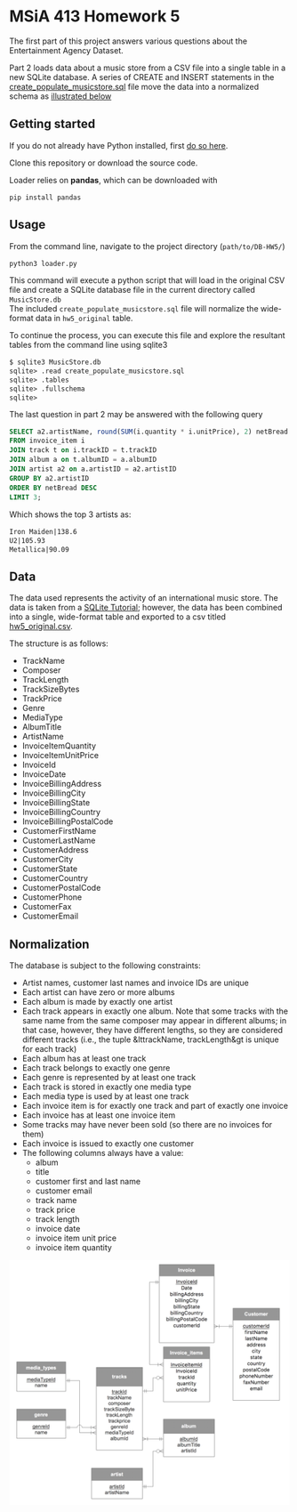 # MSiA 413 Homework 5

The first part of this project answers various questions about the Entertainment Agency Dataset.

Part 2 loads data about a music store from a CSV file into a single table in a new SQLite database. A series of CREATE and INSERT statements in the [create_populate_musicstore.sql](create_populate_musicstore.sql) file move the data into a normalized schema as [illustrated below](#Normalization)

## Getting started

If you do not already have Python installed, first [do so here](https://www.anaconda.com/download/).

Clone this repository or download the source code.

Loader relies on **pandas**, which can be downloaded with

```shell
pip install pandas
```

## Usage

From the command line, navigate to the project directory (`path/to/DB-HW5/`)

```shell
python3 loader.py
```

This command will execute a python script that will load in the original CSV file and create a SQLite database file in the current directory called `MusicStore.db`  
The included `create_populate_musicstore.sql` file will normalize the wide-format data in `hw5_original` table.

To continue the process, you can execute this file and explore the resultant tables from the command line using sqlite3

```shell
$ sqlite3 MusicStore.db
sqlite> .read create_populate_musicstore.sql
sqlite> .tables
sqlite> .fullschema
sqlite>
```

The last question in part 2 may be answered with the following query

```SQL
SELECT a2.artistName, round(SUM(i.quantity * i.unitPrice), 2) netBread
FROM invoice_item i
JOIN track t on i.trackID = t.trackID
JOIN album a on t.albumID = a.albumID
JOIN artist a2 on a.artistID = a2.artistID
GROUP BY a2.artistID
ORDER BY netBread DESC
LIMIT 3;
```

Which shows the top 3 artists as:

```text
Iron Maiden|138.6
U2|105.93
Metallica|90.09
```

## Data

The data used represents the activity of an international music store. The data is taken from a [SQLite Tutorial](http://www.sqlitetutorial.net/sqlite-sample-database/); however, the data has been combined into a single, wide-format table and exported to a csv titled [hw5_original.csv](hw5_original.csv).

The structure is as follows:

- TrackName
- Composer
- TrackLength
- TrackSizeBytes
- TrackPrice
- Genre
- MediaType
- AlbumTitle
- ArtistName
- InvoiceItemQuantity
- InvoiceItemUnitPrice
- InvoiceId
- InvoiceDate
- InvoiceBillingAddress
- InvoiceBillingCity
- InvoiceBillingState
- InvoiceBillingCountry
- InvoiceBillingPostalCode
- CustomerFirstName
- CustomerLastName
- CustomerAddress
- CustomerCity
- CustomerState
- CustomerCountry
- CustomerPostalCode
- CustomerPhone
- CustomerFax
- CustomerEmail

## Normalization

The database is subject to the following constraints:

- Artist names, customer last names and invoice IDs are unique
- Each artist can have zero or more albums
- Each album is made by exactly one artist
- Each track appears in exactly one album. Note that some tracks with the same name from the same composer may appear in different albums; in that case, however, they have different lengths, so they are considered different tracks (i.e., the tuple &lttrackName, trackLength&gt is unique for each track)
- Each album has at least one track
- Each track belongs to exactly one genre
- Each genre is represented by at least one track
- Each track is stored in exactly one media type
- Each media type is used by at least one track
- Each invoice item is for exactly one track and part of exactly one invoice
- Each invoice has at least one invoice item
- Some tracks may have never been sold (so there are no invoices for them)
- Each invoice is issued to exactly one customer
- The following columns always have a value:
  - album
  - title
  - customer first and last name
  - customer email
  - track name
  - track price
  - track length
  - invoice date
  - invoice item unit price
  - invoice item quantity

![Entity Relationship Diagram](erd.png "Entity Relationship Diagram")
